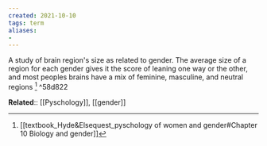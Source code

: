 ```yaml
---
created: 2021-10-10
tags: term
aliases:
- 
---
```

A study of brain region's size as related to gender. The average size of a region for each gender gives it the score of leaning one way or the other, and most peoples brains have a mix of feminine, masculine, and neutral regions [^1] ^58d822

**Related**:: [[Pyschology]], [[gender]]

[^1]: [[textbook_Hyde&Elsequest_pyschology of women and gender#Chapter 10 Biology and gender]]